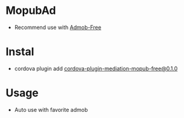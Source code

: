 # MopubAd
 -  Recommend use with [Admob-Free](https://github.com/ratson/cordova-plugin-admob-free) 
# Instal
 - cordova plugin add cordova-plugin-mediation-mopub-free@0.1.0

# Usage

 - Auto use with favorite admob 
